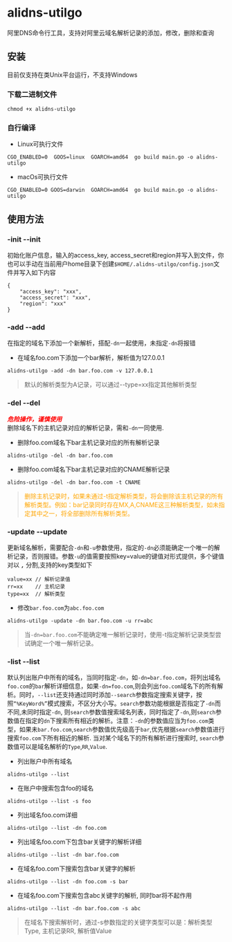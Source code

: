 # alidns-utilgo
阿里DNS命令行工具，支持对阿里云域名解析记录的添加，修改，删除和查询
## 安装
目前仅支持在类Unix平台运行，不支持Windows
### 下载二进制文件
```
chmod +x alidns-utilgo
```

### 自行编译
+ Linux可执行文件
```
CGO_ENABLED=0  GOOS=linux  GOARCH=amd64  go build main.go -o alidns-utilgo
```

+ macOs可执行文件
```
CGO_ENABLED=0 GOOS=darwin  GOARCH=amd64  go build main.go -o alidns-utilgo
```

## 使用方法
### -init --init
初始化账户信息，输入的access_key, access_secret和region并写入到文件，你也可以手动在当前用户home目录下创建`$HOME/.alidns-utilgo/config.json`文件并写入如下内容
```
{
    "access_key": "xxx",
    "access_secret": "xxx",
    "region": "xxx"
}
```
### -add --add
在指定的域名下添加一个新解析，搭配`-dn`一起使用，未指定`-dn`将报错
+ 在域名foo.com下添加一个bar解析，解析值为127.0.0.1
```
alidns-utilgo -add -dn bar.foo.com -v 127.0.0.1
```
> 默认的解析类型为A记录，可以通过--type=xx指定其他解析类型

### -del --del
***<font color=red>危险操作，谨慎使用</font>***<br>
删除域名下的主机记录对应的解析记录，需和`-dn`一同使用.
+ 删除foo.com域名下bar主机记录对应的所有解析记录
```
alidns-utilgo -del -dn bar.foo.com
```
+ 删除foo.com域名下bar主机记录对应的CNAME解析记录
```
alidns-utilgo -del -dn bar.foo.com -t CNAME
```
> <font color=Orange>删除主机记录时，如果未通过-t指定解析类型，将会删除该主机记录的所有解析类型。例如：bar记录同时存在MX,A,CNAME这三种解析类型，如未指定其中之一，将全部删除所有解析类型。</font>

### -update --update
更新域名解析，需要配合`-dn`和`-u`参数使用，指定的`-dn`必须能确定一个唯一的解析记录，否则报错。参数`-u`的值需要按照key=value的键值对形式提供，多个键值对以 ***`,`*** 分割,支持的key类型如下
```
value=xx // 解析记录值
rr=xx    // 主机记录
type=xx  // 解析类型  
```
+ 修改`bar.foo.com`为`abc.foo.com`
```
alidns-utilgo -update -dn bar.foo.com -u rr=abc
```
> 当`-dn=bar.foo.com`不能确定唯一解析记录时，使用-t指定解析记录类型尝试确定一个唯一解析记录。

### -list --list 
默认列出账户中所有的域名，当同时指定`-dn`，如`-dn=bar.foo.com`，将列出域名`foo.com`的`bar`解析详细信息，如果`-dn=foo.com`,则会列出`foo.com`域名下的所有解析。同时，`--list`还支持通过同时添加`--search`参数指定搜索关键字，按照`“%KeyWord%”`模式搜索，不区分大小写。`search`参数功能根据是否指定了`-dn`而不同,未同时指定`-dn`, 则`search`参数值搜索域名列表，同时指定了`-dn`,则`search`参数值在指定的`dn`下搜索所有相近的解析。注意：`-dn`的参数值应当为`foo.com`类型，如果未`bar.foo.com`,`search`参数值优先级高于`bar`,优先根据`search`参数值进行搜索`foo.com`下所有相近的解析. 当对某个域名下的所有解析进行搜索时, `search`参数值可以是域名解析的`Type`,`RR`,`Value`.
+ 列出账户中所有域名
```
alidns-utilgo --list
```

+ 在账户中搜索包含foo的域名
```
alidns-utilgo --list -s foo
```
+ 列出域名foo.com详细

```
alidns-utilgo --list -dn foo.com
```
+ 列出域名foo.com下包含bar关键字的解析详细

```
alidns-utilgo --list -dn bar.foo.com
```

+ 在域名foo.com下搜索包含bar关键字的解析

```
alidns-utilgo --list -dn foo.com -s bar
```
+ 在域名foo.com下搜索包含abc关键字的解析, 同时bar将不起作用
```
alidns-utilgo --list -dn bar.foo.com -s abc
```
> 在域名下搜索解析时，通过-s参数指定的关键字类型可以是：解析类型Type, 主机记录RR, 解析值Value